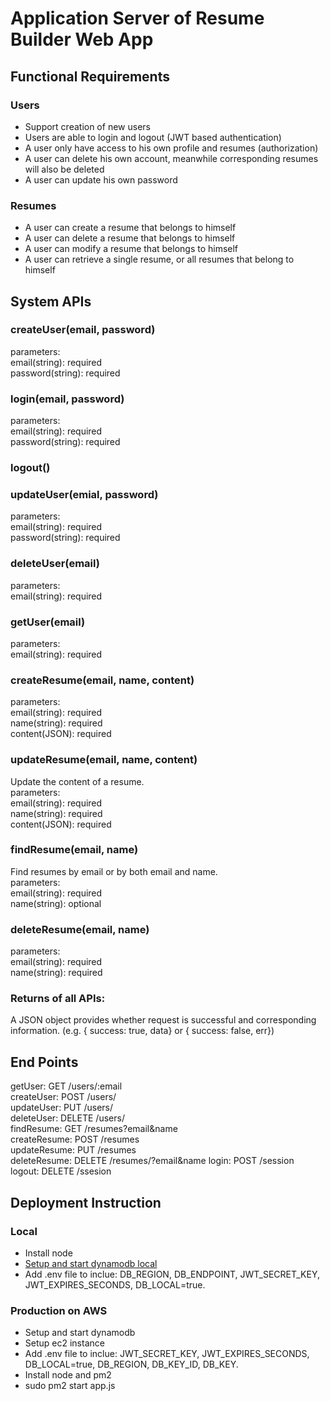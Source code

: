 # Application Server of Resume Builder Web App

## Functional Requirements
### Users
- Support creation of new users
- Users are able to login and logout (JWT based authentication)
- A user only have access to his own profile and resumes (authorization)
- A user can delete his own account, meanwhile corresponding resumes will also be deleted
- A user can update his own password
### Resumes
- A user can create a resume that belongs to himself
- A user can delete a resume that belongs to himself
- A user can modify a resume that belongs to himself
- A user can retrieve a single resume, or all resumes that belong to himself

## System APIs
### createUser(email, password)
parameters:\
email(string): required\
password(string): required
### login(email, password)
parameters:\
email(string): required\
password(string): required
### logout()
### updateUser(emial, password)
parameters:\
email(string): required\
password(string): required
### deleteUser(email)
parameters:\
email(string): required
### getUser(email)
parameters:\
email(string): required
### createResume(email, name, content)
parameters:\
email(string): required\
name(string): required\
content(JSON): required
### updateResume(email, name, content)
Update the content of a resume.\
parameters:\
email(string): required\
name(string): required\
content(JSON): required
### findResume(email, name)
Find resumes by email or by both email and name.\
parameters:\
email(string): required\
name(string): optional
### deleteResume(email, name)
parameters:\
email(string): required\
name(string): required

### Returns of all APIs:
A JSON object provides whether request is successful and corresponding information. (e.g. { success: true, data} or { success: false, err})

## End Points
getUser: GET /users/:email\
createUser: POST /users/\
updateUser: PUT /users/\
deleteUser: DELETE /users/\
findResume: GET /resumes?email&name\
createResume: POST /resumes\
updateResume: PUT /resumes\
deleteResume: DELETE /resumes/?email&name
login: POST /session\
logout: DELETE /ssesion

## Deployment Instruction
### Local
- Install node
- [Setup and start dynamodb local](https://docs.aws.amazon.com/amazondynamodb/latest/developerguide/DynamoDBLocal.DownloadingAndRunning.html)
- Add .env file to inclue: DB_REGION, DB_ENDPOINT, JWT_SECRET_KEY, JWT_EXPIRES_SECONDS, DB_LOCAL=true.
### Production on AWS
- Setup and start dynamodb
- Setup ec2 instance
- Add .env file to inclue: JWT_SECRET_KEY, JWT_EXPIRES_SECONDS, DB_LOCAL=true, DB_REGION, DB_KEY_ID, DB_KEY.
- Install node and pm2
- sudo pm2 start app.js

